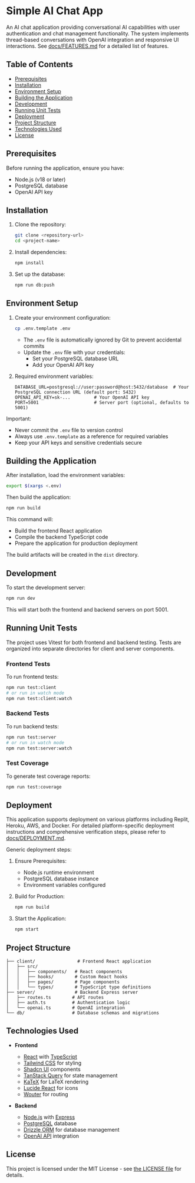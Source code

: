 # Simple AI Chat App

An AI chat application providing conversational AI capabilities with user authentication and chat management functionality.
The system implements thread-based conversations with OpenAI integration and responsive UI interactions.
See [docs/FEATURES.md](docs/FEATURES.md) for a detailed list of features.

## Table of Contents
- [Prerequisites](#prerequisites)
- [Installation](#installation)
- [Environment Setup](#environment-setup)
- [Building the Application](#building-the-application)
- [Development](#development)
- [Running Unit Tests](#running-unit-tests)
- [Deployment](#deployment)
- [Project Structure](#project-structure)
- [Technologies Used](#technologies-used)
- [License](#license)

## Prerequisites

Before running the application, ensure you have:
- Node.js (v18 or later)
- PostgreSQL database
- OpenAI API key

## Installation

1. Clone the repository:
   ```bash
   git clone <repository-url>
   cd <project-name>
   ```

2. Install dependencies:
   ```bash
   npm install
   ```

3. Set up the database:
   ```bash
   npm run db:push
   ```
## Environment Setup

1. Create your environment configuration:
   ```bash
   cp .env.template .env
   ```
   - The `.env` file is automatically ignored by Git to prevent accidental commits
   - Update the `.env` file with your credentials:
     - Set your PostgreSQL database URL
     - Add your OpenAI API key

2. Required environment variables:
   ```env
   DATABASE_URL=postgresql://user:password@host:5432/database  # Your PostgreSQL connection URL (default port: 5432)
   OPENAI_API_KEY=sk-...         # Your OpenAI API key
   PORT=5001                     # Server port (optional, defaults to 5001)
   ```

Important:
- Never commit the `.env` file to version control
- Always use `.env.template` as a reference for required variables
- Keep your API keys and sensitive credentials secure

## Building the Application

After installation, load the environment variables:

```bash
export $(xargs <.env)
```

Then build the application:

```bash
npm run build
```

This command will:
- Build the frontend React application
- Compile the backend TypeScript code
- Prepare the application for production deployment

The build artifacts will be created in the `dist` directory.

## Development

To start the development server:

```bash
npm run dev
```

This will start both the frontend and backend servers on port 5001.

## Running Unit Tests

The project uses Vitest for both frontend and backend testing. Tests are organized into separate directories for client and server components.

### Frontend Tests
To run frontend tests:
```bash
npm run test:client
# or run in watch mode
npm run test:client:watch
```

### Backend Tests
To run backend tests:
```bash
npm run test:server
# or run in watch mode
npm run test:server:watch
```

### Test Coverage
To generate test coverage reports:
```bash
npm run test:coverage
```

## Deployment

This application supports deployment on various platforms including Replit, Heroku, AWS, and Docker.
For detailed platform-specific deployment instructions and comprehensive verification steps, please refer to [docs/DEPLOYMENT.md](docs/DEPLOYMENT.md).

Generic deployment steps:

1. Ensure Prerequisites:
   - Node.js runtime environment
   - PostgreSQL database instance
   - Environment variables configured

2. Build for Production:
   ```bash
   npm run build
   ```

3. Start the Application:
   ```bash
   npm start
   ```

## Project Structure

```
├── client/                # Frontend React application
│   ├── src/
│   │   ├── components/   # React components
│   │   ├── hooks/        # Custom React hooks
│   │   ├── pages/        # Page components
│   │   └── types/        # TypeScript type definitions
├── server/               # Backend Express server
│   ├── routes.ts        # API routes
│   ├── auth.ts          # Authentication logic
│   └── openai.ts        # OpenAI integration
└── db/                  # Database schemas and migrations
```

## Technologies Used

- **Frontend**
  - [React](https://react.dev/) with [TypeScript](https://www.typescriptlang.org/)
  - [Tailwind CSS](https://tailwindcss.com/) for styling
  - [Shadcn UI](https://ui.shadcn.com/) components
  - [TanStack Query](https://tanstack.com/query/latest) for state management
  - [KaTeX](https://katex.org/) for LaTeX rendering
  - [Lucide React](https://lucide.dev/guide/packages/lucide-react) for icons
  - [Wouter](https://github.com/molefrog/wouter) for routing

- **Backend**
  - [Node.js](https://nodejs.org/) with [Express](https://expressjs.com/)
  - [PostgreSQL](https://www.postgresql.org/) database
  - [Drizzle ORM](https://orm.drizzle.team/) for database management
  - [OpenAI API](https://platform.openai.com/docs/introduction) integration

## License

This project is licensed under the MIT License - see [the LICENSE file](LICENSE) for details.
